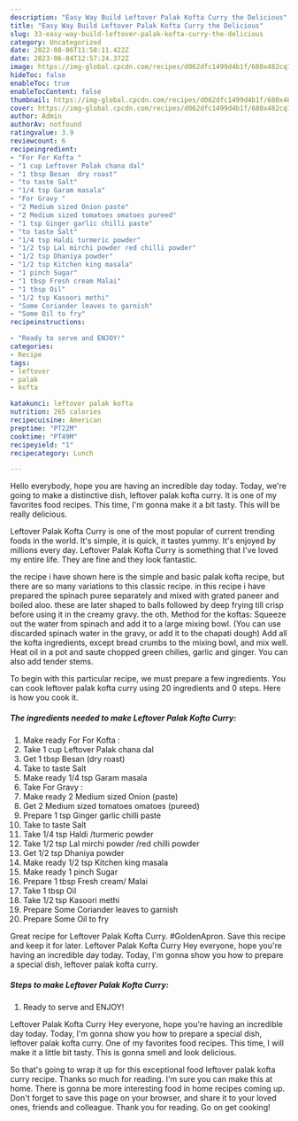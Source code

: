 ```yaml
---
description: "Easy Way Build Leftover Palak Kofta Curry the Delicious"
title: "Easy Way Build Leftover Palak Kofta Curry the Delicious"
slug: 33-easy-way-build-leftover-palak-kofta-curry-the-delicious
category: Uncategorized
date: 2022-08-06T11:58:11.422Z
date: 2023-06-04T12:57:24.372Z
image: https://img-global.cpcdn.com/recipes/d062dfc1499d4b1f/680x482cq70/leftover-palak-kofta-curry-recipe-main-photo.jpg
hideToc: false
enableToc: true
enableTocContent: false
thumbnail: https://img-global.cpcdn.com/recipes/d062dfc1499d4b1f/680x482cq70/leftover-palak-kofta-curry-recipe-main-photo.jpg
cover: https://img-global.cpcdn.com/recipes/d062dfc1499d4b1f/680x482cq70/leftover-palak-kofta-curry-recipe-main-photo.jpg
author: Admin
authorAv: notfound
ratingvalue: 3.9
reviewcount: 6
recipeingredient:
- "For For Kofta "
- "1 cup Leftover Palak chana dal"
- "1 tbsp Besan  dry roast"
- "to taste Salt"
- "1/4 tsp Garam masala"
- "For Gravy "
- "2 Medium sized Onion paste"
- "2 Medium sized tomatoes omatoes pureed"
- "1 tsp Ginger garlic chilli paste"
- "to taste Salt"
- "1/4 tsp Haldi turmeric powder"
- "1/2 tsp Lal mirchi powder red chilli powder"
- "1/2 tsp Dhaniya powder"
- "1/2 tsp Kitchen king masala"
- "1 pinch Sugar"
- "1 tbsp Fresh cream Malai"
- "1 tbsp Oil"
- "1/2 tsp Kasoori methi"
- "Some Coriander leaves to garnish"
- "Some Oil to fry"
recipeinstructions:

- "Ready to serve and ENJOY!"
categories:
- Recipe
tags:
- leftover
- palak
- kofta

katakunci: leftover palak kofta 
nutrition: 265 calories
recipecuisine: American
preptime: "PT22M"
cooktime: "PT49M"
recipeyield: "1"
recipecategory: Lunch

---
```



Hello everybody, hope you are having an incredible day today. Today, we're going to make a distinctive dish, leftover palak kofta curry. It is one of my favorites food recipes. This time, I'm gonna make it a bit tasty. This will be really delicious.

Leftover Palak Kofta Curry is one of the most popular of current trending foods in the world. It's simple, it is quick, it tastes yummy. It's enjoyed by millions every day. Leftover Palak Kofta Curry is something that I've loved my entire life. They are fine and they look fantastic.

the recipe i have shown here is the simple and basic palak kofta recipe, but there are so many variations to this classic recipe. in this recipe i have prepared the spinach puree separately and mixed with grated paneer and boiled aloo. these are later shaped to balls followed by deep frying till crisp before using it in the creamy gravy. the oth. Method for the koftas: Squeeze out the water from spinach and add it to a large mixing bowl. (You can use discarded spinach water in the gravy, or add it to the chapati dough) Add all the kofta ingredients, except bread crumbs to the mixing bowl, and mix well. Heat oil in a pot and saute chopped green chilies, garlic and ginger. You can also add tender stems.


To begin with this particular recipe, we must prepare a few ingredients. You can cook leftover palak kofta curry using 20 ingredients and 0 steps. Here is how you cook it.

<!--inarticleads1-->

##### The ingredients needed to make Leftover Palak Kofta Curry:

1. Make ready For For Kofta :
1. Take 1 cup Leftover Palak chana dal
1. Get 1 tbsp Besan  (dry roast)
1. Take to taste Salt
1. Make ready 1/4 tsp Garam masala
1. Take For Gravy :
1. Make ready 2 Medium sized Onion (paste)
1. Get 2 Medium sized tomatoes omatoes (pureed)
1. Prepare 1 tsp Ginger garlic chilli paste
1. Take to taste Salt
1. Take 1/4 tsp Haldi /turmeric powder
1. Take 1/2 tsp Lal mirchi powder /red chilli powder
1. Get 1/2 tsp Dhaniya powder
1. Make ready 1/2 tsp Kitchen king masala
1. Make ready 1 pinch Sugar
1. Prepare 1 tbsp Fresh cream/ Malai
1. Take 1 tbsp Oil
1. Take 1/2 tsp Kasoori methi
1. Prepare Some Coriander leaves to garnish
1. Prepare Some Oil to fry


Great recipe for Leftover Palak Kofta Curry. #GoldenApron. Save this recipe and keep it for later. Leftover Palak Kofta Curry Hey everyone, hope you&#39;re having an incredible day today. Today, I&#39;m gonna show you how to prepare a special dish, leftover palak kofta curry. 

<!--inarticleads2-->

##### Steps to make Leftover Palak Kofta Curry:


1. Ready to serve and ENJOY!

Leftover Palak Kofta Curry Hey everyone, hope you&#39;re having an incredible day today. Today, I&#39;m gonna show you how to prepare a special dish, leftover palak kofta curry. One of my favorites food recipes. This time, I will make it a little bit tasty. This is gonna smell and look delicious. 

So that's going to wrap it up for this exceptional food leftover palak kofta curry recipe. Thanks so much for reading. I'm sure you can make this at home. There is gonna be more interesting food in home recipes coming up. Don't forget to save this page on your browser, and share it to your loved ones, friends and colleague. Thank you for reading. Go on get cooking!
